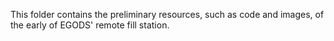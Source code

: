This folder contains the preliminary resources, such as code and images, of the early of EGODS' remote fill station.

